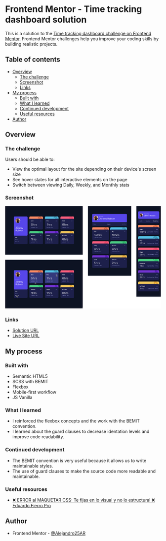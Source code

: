# Frontend Mentor - Time tracking dashboard solution

This is a solution to the [Time tracking dashboard challenge on Frontend Mentor](https://www.frontendmentor.io/challenges/time-tracking-dashboard-UIQ7167Jw). Frontend Mentor challenges help you improve your coding skills by building realistic projects. 

## Table of contents

- [Overview](#overview)
  - [The challenge](#the-challenge)
  - [Screenshot](#screenshot)
  - [Links](#links)
- [My process](#my-process)
  - [Built with](#built-with)
  - [What I learned](#what-i-learned)
  - [Continued development](#continued-development)
  - [Useful resources](#useful-resources)
- [Author](#author)


## Overview

### The challenge

Users should be able to:

- View the optimal layout for the site depending on their device's screen size
- See hover states for all interactive elements on the page
- Switch between viewing Daily, Weekly, and Monthly stats

### Screenshot

![Solution of the challenge view on mobile, tablet and desktop devices](./result/solution.png)

### Links

- [Solution URL](https://github.com/Alejandro25AR/Time-tracking-dashboard)
- [Live Site URL](https://your-live-site-url.com)

## My process

### Built with

- Semantic HTML5
- SCSS with BEMIT
- Flexbox
- Mobile-first workflow
- JS Vanilla

### What I learned

- I reinforced the flexbox concepts and the work with the BEMIT convention.
- I learned about the guard clauses to decrease identation levels and improve code readability.

### Continued development

- The BEMIT convention is very useful because it allows us to write maintainable styles.
- The use of guard clauses to make the source code more readable and maintainable.

### Useful resources

- [❌ ERROR al MAQUETAR CSS: Te fijas en lo visual y no lo estructural ❌ Eduardo Fierro Pro](https://www.youtube.com/watch?v=-eMxRBq4iZs)


## Author

- Frontend Mentor - [@Alejandro25AR](https://www.frontendmentor.io/profile/Alejandro25AR)